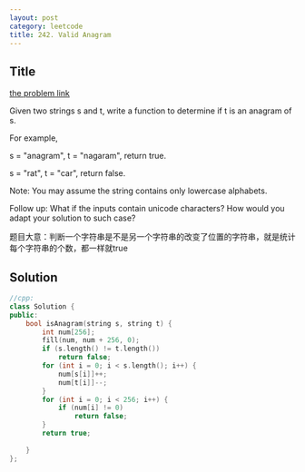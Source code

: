 ```yaml
---
layout: post
category: leetcode
title: 242. Valid Anagram
---
```

## Title
[the problem link](https://leetcode.com/problems/valid-anagram/description/)

Given two strings s and t, write a function to determine if t is an anagram of s.

For example,

s = "anagram", t = "nagaram", return true.

s = "rat", t = "car", return false.

Note:
You may assume the string contains only lowercase alphabets.

Follow up:
What if the inputs contain unicode characters? How would you adapt your solution to such case?

题目大意：判断一个字符串是不是另一个字符串的改变了位置的字符串，就是统计每个字符串的个数，都一样就true

## Solution
```c++
//cpp:
class Solution {
public:
	bool isAnagram(string s, string t) {
		int num[256];
		fill(num, num + 256, 0);
		if (s.length() != t.length())
			return false;
		for (int i = 0; i < s.length(); i++) {
			num[s[i]]++;
			num[t[i]]--;
		}
		for (int i = 0; i < 256; i++) {
			if (num[i] != 0)
				return false;
		}
		return true;
		
	}
};
```
